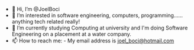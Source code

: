 - 👋 Hi, I’m @JoelBoci
- 👀 I’m interested in software engineering, computers, programming...... anything tech related really!
- 🌱 I’m currently studying Computing at university and I'm doing Software Engineering on a placement at a water company.
- 📫 How to reach me:
      - My email address is joel_boci@hotmail.com     
